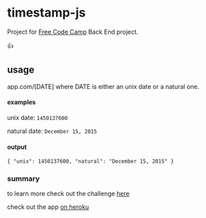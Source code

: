 # timestamp-js

Project for [Free Code Camp](http://FreeCodeCamp.com) Back End project.

:thumbsup:


## usage
app.com/[DATE]
where DATE is either an unix date or a natural one.

#### examples

unix date: `1450137600`

natural date: `December 15, 2015`

#### output

`{ "unix": 1450137600, "natural": "December 15, 2015" }`

### summary

to learn more check out the challenge [here](http://www.freecodecamp.com/challenges/timestamp-microservice)

check out the app [on heroku](https://frozen-depths-74428.herokuapp.com/)
